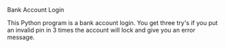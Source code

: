 Bank Account Login

This Python program is a bank account login. You get three try's
if you put an invalid pin in 3 times the account will lock and give you
an error message.
